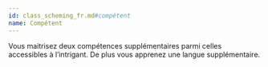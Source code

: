 ```yaml
---
id: class_scheming_fr.md#compétent
name: Compétent
---
```


Vous maitrisez deux compétences supplémentaires parmi celles accessibles à l’intrigant. De plus vous apprenez une langue supplémentaire.

